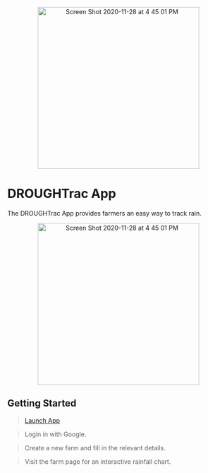 <p align="center">
<img width="366" alt="Screen Shot 2020-11-28 at 4 45 01 PM" src="https://github.com/vmroycroft/waterlog/raw/master/src/assets/images/rain-tracker-logo.svg">
</p>

# DROUGHTrac App

The DROUGHTrac App provides farmers an easy way to track rain. 

<p align="center">
<img width="366" alt="Screen Shot 2020-11-28 at 4 45 01 PM" src="https://user-images.githubusercontent.com/70832125/100526674-30001080-3199-11eb-8721-501395cea21b.png">
</p>

## Getting Started

> [Launch App](https://drought-tracker.herokuapp.com/)

> Login in with Google.

> Create a new farm and fill in the relevant details.

> Visit the farm page for an interactive rainfall chart.


